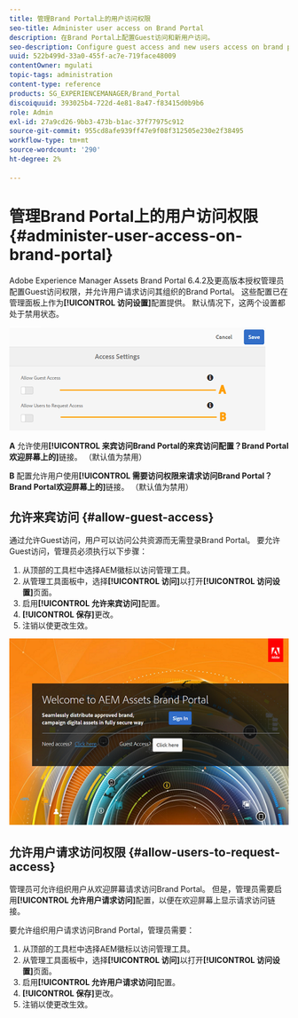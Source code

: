 ```yaml
---
title: 管理Brand Portal上的用户访问权限
seo-title: Administer user access on Brand Portal
description: 在Brand Portal上配置Guest访问和新用户访问。
seo-description: Configure guest access and new users access on brand portal.
uuid: 522b499d-33a0-455f-ac7e-719face48009
contentOwner: mgulati
topic-tags: administration
content-type: reference
products: SG_EXPERIENCEMANAGER/Brand_Portal
discoiquuid: 393025b4-722d-4e81-8a47-f83415d0b9b6
role: Admin
exl-id: 27a9cd26-9bb3-473b-b1ac-37f77975c912
source-git-commit: 955cd8afe939ff47e9f08f312505e230e2f38495
workflow-type: tm+mt
source-wordcount: '290'
ht-degree: 2%

---
```


# 管理Brand Portal上的用户访问权限 {#administer-user-access-on-brand-portal}

Adobe Experience Manager Assets Brand Portal 6.4.2及更高版本授权管理员配置Guest访问权限，并允许用户请求访问其组织的Brand Portal。 这些配置已在管理面板上作为&#x200B;**[!UICONTROL 访问设置]**&#x200B;配置提供。 默认情况下，这两个设置都处于禁用状态。

![](assets/access-configs.png)

**A**   允许使用&#x200B;**[!UICONTROL 来宾访问Brand Portal的来宾访问配置？Brand Portal欢迎屏幕上的]**&#x200B;链接。 （默认值为禁用）

**B**   配置允许用户使用&#x200B;**[!UICONTROL 需要访问权限来请求访问Brand Portal？Brand Portal欢迎屏幕上的]**&#x200B;链接。 （默认值为禁用）

## 允许来宾访问 {#allow-guest-access}

通过允许Guest访问，用户可以访问公共资源而无需登录Brand Portal。
要允许Guest访问，管理员必须执行以下步骤：

1. 从顶部的工具栏中选择AEM徽标以访问管理工具。
1. 从管理工具面板中，选择&#x200B;**[!UICONTROL 访问]**&#x200B;以打开&#x200B;**[!UICONTROL 访问设置]**&#x200B;页面。
1. 启用&#x200B;**[!UICONTROL 允许来宾访问]**&#x200B;配置。
1. **[!UICONTROL 保存]**&#x200B;更改。
1. 注销以使更改生效。

![](assets/bp-welcome-screen.png)

## 允许用户请求访问权限 {#allow-users-to-request-access}

管理员可允许组织用户从欢迎屏幕请求访问Brand Portal。 但是，管理员需要启用&#x200B;**[!UICONTROL 允许用户请求访问]**&#x200B;配置，以便在欢迎屏幕上显示请求访问链接。

要允许组织用户请求访问Brand Portal，管理员需要：

1. 从顶部的工具栏中选择AEM徽标以访问管理工具。
1. 从管理工具面板中，选择&#x200B;**[!UICONTROL 访问]**&#x200B;以打开&#x200B;**[!UICONTROL 访问设置]**&#x200B;页面。
1. 启用&#x200B;**[!UICONTROL 允许用户请求访问]**&#x200B;配置。
1. **[!UICONTROL 保存]**&#x200B;更改。
1. 注销以使更改生效。
